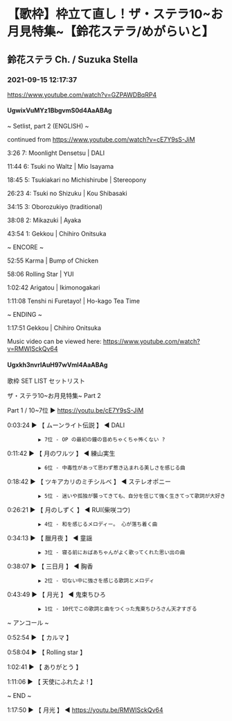 # 【歌枠】枠立て直し！ザ・ステラ10~お月見特集~【鈴花ステラ/めがらいと】

## 鈴花ステラ Ch. / Suzuka Stella

### 2021-09-15 12:17:37

https://www.youtube.com/watch?v=GZPAWDBqRP4

#### UgwixVuMYz1BbgvmS0d4AaABAg

~ Setlist, part 2 (ENGLISH) ~

continued from https://www.youtube.com/watch?v=cE7Y9sS-JiM



3:26	7: Moonlight Densetsu | DALI

11:44	6: Tsuki no Waltz | Mio Isayama

18:45	5: Tsukiakari no Michishirube | Stereopony

26:23	4: Tsuki no Shizuku | Kou Shibasaki

34:15	3: Oborozukiyo (traditional)

38:08	2: Mikazuki | Ayaka

43:54	1: Gekkou | Chihiro Onitsuka



~ ENCORE ~

52:55	Karma | Bump of Chicken

58:06	Rolling Star | YUI

1:02:42	Arigatou | Ikimonogakari

1:11:08	Tenshi ni Furetayo! | Ho-kago Tea Time



~ ENDING ~

1:17:51 Gekkou | Chihiro Onitsuka

Music video can be viewed here: https://www.youtube.com/watch?v=RMWISckQv64



#### Ugxkh3nvrlAuH97wVml4AaABAg

歌枠  SET LIST セットリスト 

ザ・ステラ10~お月見特集~ Part 2

Part 1 / 10~7位 ▶ https://youtu.be/cE7Y9sS-JiM



0:03:24 ▶ 【 ムーンライト伝説 】 ◀ DALI

              ▶ 7位 - OP の最初の鐘の音めちゃくちゃ怖くない ?



0:11:42 ▶ 【 月のワルツ 】 ◀ 練山実生

              ▶ 6位 - 中毒性があって思わず惹き込まれる美しさを感じる曲



0:18:42 ▶ 【 ツキアカリのミチシルベ 】 ◀ ステレオポニー

              ▶ 5位 - 迷いや孤独が襲ってきても、自分を信じて強く生きてって歌詞が大好き



0:26:21 ▶ 【 月のしずく 】 ◀ RUI(柴咲コウ)

              ▶ 4位 - 和を感じるメロディー。 心が落ち着く曲 



0:34:13 ▶ 【 臘月夜 】 ◀ 童謡

              ▶ 3位 - 寝る前におばあちゃんがよく歌ってくれた思い出の曲



0:38:07 ▶ 【 三日月 】 ◀ 胸香

              ▶ 2位 - 切ない中に強さを感じる歌詞とメロディ



0:43:49 ▶ 【 月光 】 ◀ 鬼束ちひろ

              ▶ 1位 - 10代でこの歌詞と曲をつくった鬼東ちひろさん天才すぎる



 ~ アンコール ~

0:52:54 ▶ 【 カルマ 】

0:58:04 ▶ 【 Rolling star 】

1:02:41 ▶ 【 ありがとう 】 

1:11:06 ▶ 【 天使にふれたよ ! 】 



~ END ~

1:17:50 ▶ 【 月光 】 ◀ https://youtu.be/RMWISckQv64

